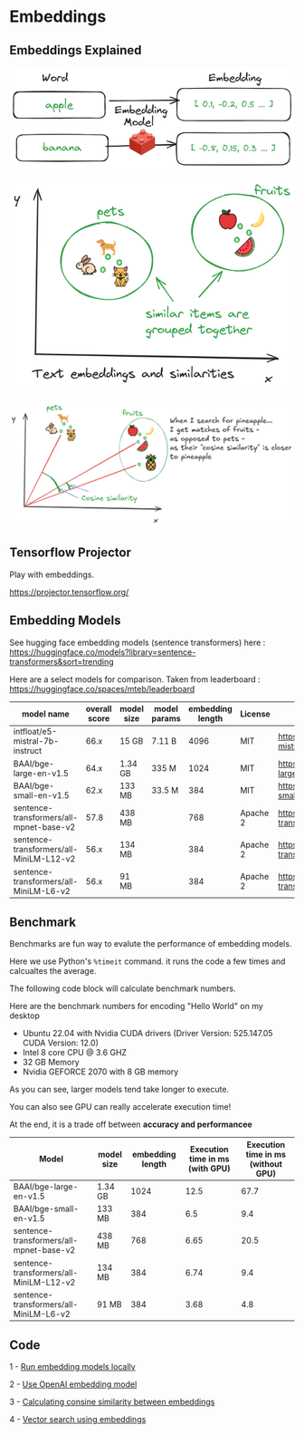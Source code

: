 # Embeddings

## Embeddings Explained

![](../media/embeddings-2.png)

![](../media/embeddings-1.png)

![](../media/embeddings-3.png)

## Tensorflow Projector

Play with embeddings.

https://projector.tensorflow.org/


## Embedding Models

See hugging face embedding models (sentence transformers) here : https://huggingface.co/models?library=sentence-transformers&sort=trending

Here are a select models for comparison.  Taken from leaderboard : https://huggingface.co/spaces/mteb/leaderboard

| model name                              | overall score | model size | model params | embedding length | License  | url                                                            |
|-----------------------------------------|---------------|------------|--------------|------------------|----------|----------------------------------------------------------------|
| intfloat/e5-mistral-7b-instruct         | 66.x          | 15 GB      | 7.11 B       | 4096             | MIT      | https://huggingface.co/intfloat/e5-mistral-7b-instruct         |
| BAAI/bge-large-en-v1.5                  | 64.x          | 1.34 GB    | 335 M        | 1024             | MIT      | https://huggingface.co/BAAI/bge-large-en-v1.5                  |
| BAAI/bge-small-en-v1.5                  | 62.x          | 133 MB     | 33.5 M       | 384              | MIT      | https://huggingface.co/BAAI/bge-small-en-v1.5                  |
| sentence-transformers/all-mpnet-base-v2 | 57.8          | 438 MB     |              | 768              | Apache 2 | https://huggingface.co/sentence-transformers/all-mpnet-base-v2 |
| sentence-transformers/all-MiniLM-L12-v2 | 56.x          | 134 MB     |              | 384              | Apache 2 | https://huggingface.co/sentence-transformers/all-MiniLM-L12-v2 |
| sentence-transformers/all-MiniLM-L6-v2  | 56.x          | 91 MB      |              | 384              | Apache 2 | https://huggingface.co/sentence-transformers/all-MiniLM-L6-v2  |




## Benchmark

Benchmarks are fun way to evalute the performance of embedding models.

Here we use Python's `%timeit` command.  it runs the code a few times and calcualtes the average.

The following code block will calculate benchmark numbers.

Here are the benchmark numbers for encoding "Hello World" on my desktop 
- Ubuntu 22.04 with Nvidia CUDA drivers (Driver Version: 525.147.05   CUDA Version: 12.0)
- Intel 8 core CPU @ 3.6 GHZ
- 32 GB Memory
- Nvidia GEFORCE 2070 with 8 GB memory

As you can see, larger models tend take longer to execute.

You can also see GPU can really accelerate execution time!

At the end, it is a trade off between **accuracy and performancee**

| Model                                   | model size | embedding length | Execution time in ms (with GPU) | Execution time in ms (without GPU) |
|-----------------------------------------|------------|------------------|---------------------------------|------------------------------------|
| BAAI/bge-large-en-v1.5                  | 1.34 GB    | 1024             | 12.5                            | 67.7                               |
| BAAI/bge-small-en-v1.5                  | 133 MB     | 384              | 6.5                             | 9.4                                |
| sentence-transformers/all-mpnet-base-v2 | 438 MB     | 768              | 6.65                            | 20.5                               |
| sentence-transformers/all-MiniLM-L12-v2 | 134 MB     | 384              | 6.74                            | 9.4                                |
| sentence-transformers/all-MiniLM-L6-v2  | 91 MB      | 384              | 3.68                            | 4.8                                |



## Code

1 - [Run embedding models locally](1-embeddings-local.ipynb)

2 - [Use OpenAI embedding model](2-embeddings-openai.ipynb)

3 - [Calculating consine similarity between embeddings](3-embeddings-cosine.ipynb)

4 - [Vector search using embeddings](4-embeddings-similarty-search.ipynb)